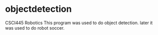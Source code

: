 # objectdetection
CSCI445 Robotics 
This program was used to do object detection. 
later it was used to do robot soccer. 
